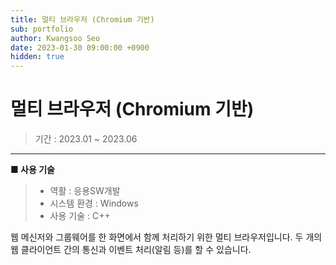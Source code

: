 ```yaml
---
title: 멀티 브라우저 (Chromium 기반)
sub: portfolio
author: Kwangsoo Seo
date: 2023-01-30 09:00:00 +0900
hidden: true
---
```


# 멀티 브라우저 (Chromium 기반)
> 기간 : 2023.01 ~ 2023.06

---

**■ 사용 기술**

>  * 역활 : 응용SW개발
>  * 시스템 환경 : Windows
>  * 사용 기술 : C++

웹 메신저와 그룹웨어를 한 화면에서 함께 처리하기 위한 멀티 브라우저입니다. 두 개의 웹 클라이언트 간의 통신과 이벤트 처리(알림 등)를 할 수 있습니다.